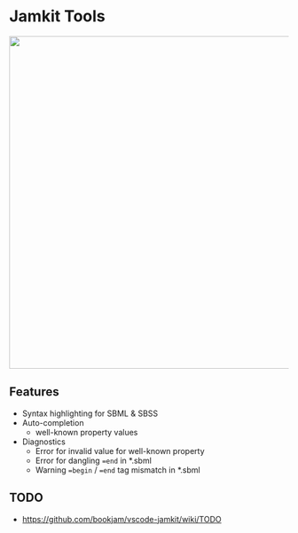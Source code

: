 # Jamkit Tools

<img src="https://user-images.githubusercontent.com/1925108/212315307-d1e3e715-9a3d-48d8-b1e8-b8fe117bdf12.gif" width="600" />

## Features

- Syntax highlighting for SBML & SBSS
- Auto-completion
   - well-known property values
- Diagnostics
   - Error for invalid value for well-known property
   - Error for dangling `=end` in *.sbml
   - Warning `=begin` / `=end` tag mismatch in *.sbml

## TODO

- https://github.com/bookjam/vscode-jamkit/wiki/TODO
